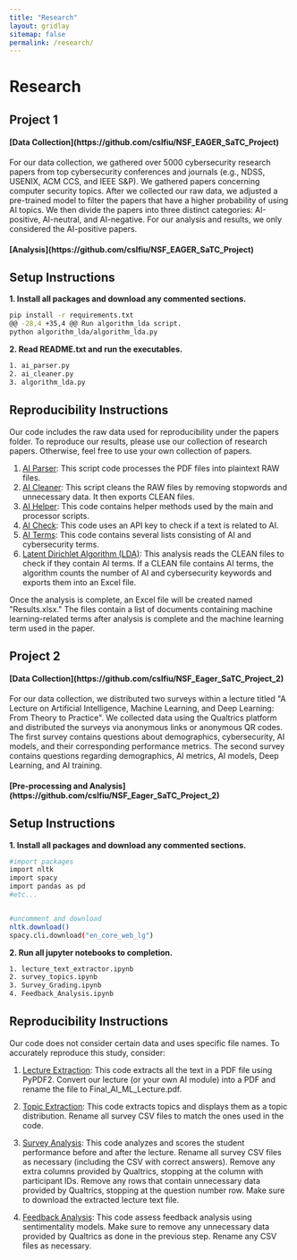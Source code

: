 ```yaml
---
title: "Research"
layout: gridlay
sitemap: false
permalink: /research/
---
```


<style>
img{
  border-radius: 10px;
}
.col-md-3 {
  margin-top:10px;
  margin-bottom:10px;
  padding:0px;
  display:block;
  overflow:hidden;
  text-align:center;
  display: table-cell;
  background: white;
  border-radius: 20px;
  height: auto;
}
iframe {
  margin:0;
  padding:0;
  width: 175px;
  display: inline;
  vertical-align: middle;
}
</style>

# Research

## Project 1


<div class="jumbotron">
<div class="col-md-12 col-sm-12">
<h4>[Data Collection](https://github.com/cslfiu/NSF_EAGER_SaTC_Project)</h4>

For our data collection, we gathered over 5000 cybersecurity research papers from top cybersecurity conferences and journals (e.g., NDSS, USENIX, ACM CCS, and IEEE S&P). We gathered papers concerning computer security topics. After we collected our raw data, we adjusted a pre-trained model to filter the papers that have a higher probability of using AI topics. We then divide the papers into three distinct categories: AI-positive, AI-neutral, and AI-negative. For our analysis and results, we only considered the AI-positive papers.
</div>
</div>

<div class="jumbotron">
<div class="col-md-12 col-sm-12">
<h4>[Analysis](https://github.com/cslfiu/NSF_EAGER_SaTC_Project)</h4>

## Setup Instructions
**1. Install all packages and download any commented sections.**

```bash
pip install -r requirements.txt
@@ -28,4 +35,4 @@ Run algorithm_lda script.
python algorithm_lda/algorithm_lda.py
```

**2. Read README.txt and run the executables.**

```bash
1. ai_parser.py
2. ai_cleaner.py
3. algorithm_lda.py
```

## Reproducibility Instructions
Our code includes the raw data used for reproducibility under the papers folder. To reproduce our results, please use our collection of research papers. Otherwise, feel free to use your own collection of papers.

1. [AI Parser](https://github.com/cslfiu/NSF_EAGER_SaTC_Project/blob/1c41fd26537495199317ab03d1dde6ebb8e4a229/ai_parser.py): This script code processes the PDF files into plaintext RAW files.
2. [AI Cleaner](https://github.com/cslfiu/NSF_EAGER_SaTC_Project/blob/1c41fd26537495199317ab03d1dde6ebb8e4a229/ai_cleaner.py): This script cleans the RAW files by removing stopwords and unnecessary data. It then exports CLEAN files.
3. [AI Helper](https://github.com/cslfiu/NSF_EAGER_SaTC_Project/blob/1c41fd26537495199317ab03d1dde6ebb8e4a229/ai_helper.py): This code contains helper methods used by the main and processor scripts.
4. [AI Check](https://github.com/cslfiu/NSF_EAGER_SaTC_Project/blob/1c41fd26537495199317ab03d1dde6ebb8e4a229/ai_check.py): This code uses an API key to check if a text is related to AI.
5. [AI Terms](https://github.com/cslfiu/NSF_EAGER_SaTC_Project/blob/1c41fd26537495199317ab03d1dde6ebb8e4a229/ai_terms.py): This code contains several lists consisting of AI and cybersecurity terms.
6. [Latent Dirichlet Algorithm (LDA)](https://github.com/cslfiu/NSF_EAGER_SaTC_Project/blob/1c41fd26537495199317ab03d1dde6ebb8e4a229/algorithm_lda/algorithm_lda.py): This analysis reads the CLEAN files to check if they contain AI terms. If a CLEAN file contains AI terms, the algorithm counts the number of AI and cybersecurity keywords and exports them into an Excel file. 


Once the analysis is complete, an Excel file will be created named "Results.xlsx." The files contain a list of documents containing machine learning-related terms after analysis is complete and the machine learning term used in the paper.

</div>
</div>

## Project 2

<div class="jumbotron">
<div class="col-md-12 col-sm-12">
<h4>[Data Collection](https://github.com/cslfiu/NSF_Eager_SaTC_Project_2)</h4>

For our data collection, we distributed two surveys within a lecture titled "A Lecture on Artificial Intelligence, Machine Learning, and Deep Learning: From Theory to Practice". We collected data using the Qualtrics platform and distributed the surveys via anonymous links or anonymous QR codes. The first survey contains questions about demographics, cybersecurity, AI models, and their corresponding performance metrics. The second survey contains questions regarding demographics, AI metrics, AI models, Deep Learning, and AI training.
</div>
</div>


<div class="jumbotron">
<div class="col-md-12 col-sm-12">
<h4>[Pre-processing and Analysis](https://github.com/cslfiu/NSF_Eager_SaTC_Project_2)</h4>

## Setup Instructions

**1. Install all packages and download any commented sections.**
```bash
#import packages
import nltk
import spacy
import pandas as pd
#etc...


#uncomment and download
nltk.download()
spacy.cli.download("en_core_web_lg")
```

**2. Run all jupyter notebooks to completion.**
```bash
1. lecture_text_extractor.ipynb
2. survey_topics.ipynb
3. Survey_Grading.ipynb
4. Feedback_Analysis.ipynb
```

## Reproducibility Instructions
Our code does not consider certain data and uses specific file names. To accurately reproduce this study, consider:

1. [Lecture Extraction](https://github.com/cslfiu/NSF_Eager_SaTC_Project_2/blob/main/lecture_text_extractor.ipynb): This code extracts all the text in a PDF file using PyPDF2. Convert our lecture (or your own AI module) into a PDF and rename the file to Final_AI_ML_Lecture.pdf.

2. [Topic Extraction](https://github.com/cslfiu/NSF_Eager_SaTC_Project_2/blob/main/survey_topics.ipynb): This code extracts topics and displays them as a topic distribution. Rename all survey CSV files to match the ones used in the code.

3. [Survey Analysis](https://github.com/cslfiu/NSF_Eager_SaTC_Project_2/blob/main/Survey_Grading.ipynb): This code analyzes and scores the student performance before and after the lecture. Rename all survey CSV files as necessary (including the CSV with correct answers). Remove any extra columns provided by Qualtrics, stopping at the column with participant IDs. Remove any rows that contain unnecessary data provided by Qualtrics, stopping at the question number row. Make sure to download the extracted lecture text file.

4. [Feedback Analysis](https://github.com/cslfiu/NSF_Eager_SaTC_Project_2/blob/main/Feedback_Analysis.ipynb): This code assess feedback analysis using sentimentality models. Make sure to remove any unnecessary data provided by Qualtrics as done in the previous step. Rename any CSV files as necessary.

</div>
</div>
